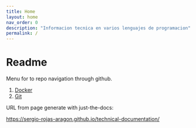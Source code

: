 ```yaml
---
title: Home
layout: home
nav_order: 0
description: "Informacion tecnica en varios lenguajes de programacion"
permalink: /
---
```


# Readme

Menu for to repo navigation through github.

1. [Docker](docker/Docker.md)
2. [Git](<Git/git Readme.md>)
   
URL from page generate with just-the-docs:

https://sergio-rojas-aragon.github.io/technical-documentation/

